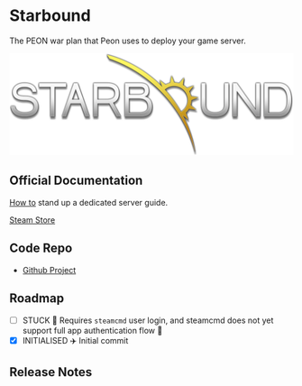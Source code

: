 # Starbound

The PEON war plan that Peon uses to deploy your game server.

![Starbound](../../images/game-logos/starbound.png)

## Official Documentation

[How to](https://starbounder.org/Guide:Setting_Up_Multiplayer) stand up a dedicated server guide.

[Steam Store](https://store.steampowered.com/app/211820/Starbound/)

## Code Repo

- [Github Project](https://github.com/the-peon-project/peon-warplans/tree/main/starbound)

## Roadmap

- [ ] STUCK :no_entry_sign: Requires `steamcmd` user login, and steamcmd does not yet support full app authentication flow :no_entry_sign:
- [x] INITIALISED :airplane: Initial commit

## Release Notes
